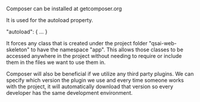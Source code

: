 Composer can be installed at getcomposer.org

It is used for the autoload property.

"autoload": {
    ...
}

It forces any class that is created under the project folder "qsai-web-skeleton" to have the namespace "app". This allows those classes to be accessed anywhere in the project without needing to require or include them in the files we want to use them in.

Composer will also be beneficial if we utilize any third party plugins. We can specify which version the plugin we use and every time someone works with the project, it will automatically download that version so every developer has the same development environment.